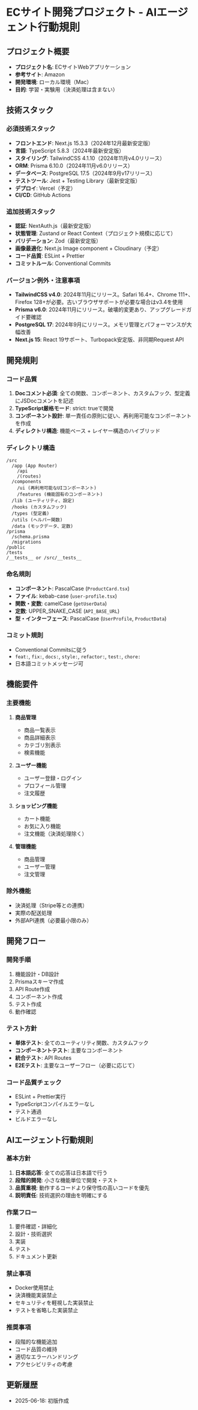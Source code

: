 # ECサイト開発プロジェクト - AIエージェント行動規則

## プロジェクト概要
- **プロジェクト名**: ECサイトWebアプリケーション
- **参考サイト**: Amazon
- **開発環境**: ローカル環境（Mac）
- **目的**: 学習・実験用（決済処理は含まない）

## 技術スタック

### 必須技術スタック
- **フロントエンド**: Next.js 15.3.3（2024年12月最新安定版）
- **言語**: TypeScript 5.8.3（2024年最新安定版）
- **スタイリング**: TailwindCSS 4.1.10（2024年11月v4.0リリース）
- **ORM**: Prisma 6.10.0（2024年11月v6.0リリース）
- **データベース**: PostgreSQL 17.5（2024年9月v17リリース）
- **テストツール**: Jest + Testing Library（最新安定版）
- **デプロイ**: Vercel（予定）
- **CI/CD**: GitHub Actions

### 追加技術スタック
- **認証**: NextAuth.js（最新安定版）
- **状態管理**: Zustand or React Context（プロジェクト規模に応じて）
- **バリデーション**: Zod（最新安定版）
- **画像最適化**: Next.js Image component + Cloudinary（予定）
- **コード品質**: ESLint + Prettier
- **コミットルール**: Conventional Commits

### バージョン例外・注意事項
- **TailwindCSS v4.0**: 2024年11月にリリース。Safari 16.4+、Chrome 111+、Firefox 128+が必要。古いブラウザサポートが必要な場合はv3.4を使用
- **Prisma v6.0**: 2024年11月にリリース。破壊的変更あり、アップグレードガイド要確認  
- **PostgreSQL 17**: 2024年9月にリリース。メモリ管理とパフォーマンスが大幅改善
- **Next.js 15**: React 19サポート、Turbopack安定版、非同期Request API

## 開発規則

### コード品質
1. **Docコメント必須**: 全ての関数、コンポーネント、カスタムフック、型定義にJSDocコメントを記述
2. **TypeScript厳格モード**: strict: trueで開発
3. **コンポーネント設計**: 単一責任の原則に従い、再利用可能なコンポーネントを作成
4. **ディレクトリ構造**: 機能ベース + レイヤー構造のハイブリッド

### ディレクトリ構造
```
/src
  /app (App Router)
    /api
    /(routes)
  /components
    /ui (再利用可能なUIコンポーネント)
    /features (機能固有のコンポーネント)
  /lib (ユーティリティ、設定)
  /hooks (カスタムフック)
  /types (型定義)
  /utils (ヘルパー関数)
  /data (モックデータ、定数)
/prisma
  /schema.prisma
  /migrations
/public
/tests
/__tests__ or /src/__tests__
```

### 命名規則
- **コンポーネント**: PascalCase (`ProductCard.tsx`)
- **ファイル**: kebab-case (`user-profile.tsx`)
- **関数・変数**: camelCase (`getUserData`)
- **定数**: UPPER_SNAKE_CASE (`API_BASE_URL`)
- **型・インターフェース**: PascalCase (`UserProfile`, `ProductData`)

### コミット規則
- Conventional Commitsに従う
- `feat:`, `fix:`, `docs:`, `style:`, `refactor:`, `test:`, `chore:`
- 日本語コミットメッセージ可

## 機能要件

### 主要機能
1. **商品管理**
   - 商品一覧表示
   - 商品詳細表示
   - カテゴリ別表示
   - 検索機能

2. **ユーザー機能**
   - ユーザー登録・ログイン
   - プロフィール管理
   - 注文履歴

3. **ショッピング機能**
   - カート機能
   - お気に入り機能
   - 注文機能（決済処理除く）

4. **管理機能**
   - 商品管理
   - ユーザー管理
   - 注文管理

### 除外機能
- 決済処理（Stripe等との連携）
- 実際の配送処理
- 外部API連携（必要最小限のみ）

## 開発フロー

### 開発手順
1. 機能設計・DB設計
2. Prismaスキーマ作成
3. API Route作成
4. コンポーネント作成
5. テスト作成
6. 動作確認

### テスト方針
- **単体テスト**: 全てのユーティリティ関数、カスタムフック
- **コンポーネントテスト**: 主要なコンポーネント
- **統合テスト**: API Routes
- **E2Eテスト**: 主要なユーザーフロー（必要に応じて）

### コード品質チェック
- ESLint + Prettier実行
- TypeScriptコンパイルエラーなし
- テスト通過
- ビルドエラーなし

## AIエージェント行動規則

### 基本方針
1. **日本語応答**: 全ての応答は日本語で行う
2. **段階的開発**: 小さな機能単位で開発・テスト
3. **品質重視**: 動作するコードより保守性の高いコードを優先
4. **説明責任**: 技術選択の理由を明確にする

### 作業フロー
1. 要件確認・詳細化
2. 設計・技術選択
3. 実装
4. テスト
5. ドキュメント更新

### 禁止事項
- Docker使用禁止
- 決済機能実装禁止
- セキュリティを軽視した実装禁止
- テストを省略した実装禁止

### 推奨事項
- 段階的な機能追加
- コード品質の維持
- 適切なエラーハンドリング
- アクセシビリティの考慮

## 更新履歴
- 2025-06-18: 初版作成